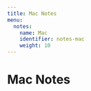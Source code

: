 ```yaml
---
title: Mac Notes
menu:
  notes:
    name: Mac
    identifier: notes-mac
    weight: 10
---
```


# Mac Notes
